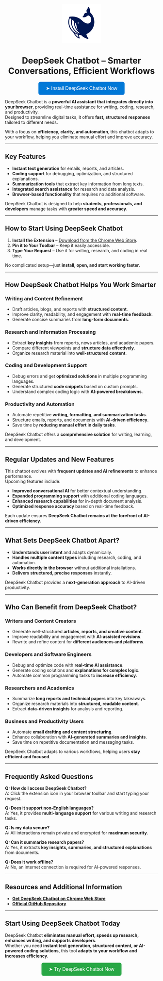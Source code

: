 <p align="center">
  <img src="assets/icon128.png" alt="DeepSeek Chatbot Icon" width="128">
</p>

<h1 align="center">DeepSeek Chatbot – Smarter Conversations, Efficient Workflows</h1>

<p align="center">
  <a href="https://chromewebstore.google.com/detail/deepseek-%D1%87%D0%B0%D1%82-%D0%B1%D0%BE%D1%82/pdelkboclbhloajmmkeklnnmabpkdaai" target="_blank">
    <button style="background-color:#0078D7; border:none; padding:12px 24px; font-size:16px; color:white; border-radius:6px; cursor:pointer;">
      ➤ Install DeepSeek Chatbot Now
    </button>
  </a>
</p>

DeepSeek Chatbot is a **powerful AI assistant that integrates directly into your browser**, providing real-time assistance for writing, coding, research, and productivity.  
Designed to streamline digital tasks, it offers **fast, structured responses** tailored to different needs.

With a focus on **efficiency, clarity, and automation**, this chatbot adapts to your workflow, helping you eliminate manual effort and improve accuracy.

---

## Key Features  

- **Instant text generation** for emails, reports, and articles.  
- **Coding support** for debugging, optimization, and structured explanations.  
- **Summarization tools** that extract key information from long texts.  
- **Integrated search assistance** for research and data analysis.  
- **Browser-based functionality** that requires no additional software.  

DeepSeek Chatbot is designed to help **students, professionals, and developers** manage tasks with **greater speed and accuracy**.

---

## How to Start Using DeepSeek Chatbot  

1. **Install the Extension** – [Download from the Chrome Web Store](https://chromewebstore.google.com/detail/deepseek-%D1%87%D0%B0%D1%82-%D0%B1%D0%BE%D1%82/pdelkboclbhloajmmkeklnnmabpkdaai).  
2. **Pin it to Your Toolbar** – Keep it easily accessible.  
3. **Type Your Request** – Use it for writing, research, and coding in real time.  

No complicated setup—just **install, open, and start working faster**.

---

## How DeepSeek Chatbot Helps You Work Smarter  

### Writing and Content Refinement  
- Draft articles, blogs, and reports with **structured content**.  
- Improve clarity, readability, and engagement with **real-time feedback**.  
- Generate concise summaries from **long-form documents**.  

### Research and Information Processing  
- Extract **key insights** from reports, news articles, and academic papers.  
- Compare different viewpoints and **structure data effectively**.  
- Organize research material into **well-structured content**.  

### Coding and Development Support  
- Debug errors and get **optimized solutions** in multiple programming languages.  
- Generate structured **code snippets** based on custom prompts.  
- Understand complex coding logic with **AI-powered breakdowns**.  

### Productivity and Automation  
- Automate repetitive **writing, formatting, and summarization tasks**.  
- Structure emails, reports, and documents with **AI-driven efficiency**.  
- Save time by **reducing manual effort in daily tasks**.  

DeepSeek Chatbot offers a **comprehensive solution** for writing, learning, and development.

---

## Regular Updates and New Features  

This chatbot evolves with **frequent updates and AI refinements** to enhance performance.  
Upcoming features include:  

- **Improved conversational AI** for better contextual understanding.  
- **Expanded programming support** with additional coding languages.  
- **Enhanced research capabilities** for in-depth document analysis.  
- **Optimized response accuracy** based on real-time feedback.  

Each update ensures **DeepSeek Chatbot remains at the forefront of AI-driven efficiency**.

---

## What Sets DeepSeek Chatbot Apart?  

- **Understands user intent** and adapts dynamically.  
- **Handles multiple content types** including research, coding, and automation.  
- **Works directly in the browser** without additional installations.  
- **Delivers structured, precise responses** instantly.  

DeepSeek Chatbot provides a **next-generation approach** to AI-driven productivity.

---

## Who Can Benefit from DeepSeek Chatbot?  

### Writers and Content Creators  
- Generate well-structured **articles, reports, and creative content**.  
- Improve readability and engagement with **AI-assisted revisions**.  
- Rewrite and refine content for **different audiences and platforms**.  

### Developers and Software Engineers  
- Debug and optimize code with **real-time AI assistance**.  
- Generate coding solutions and **explanations for complex logic**.  
- Automate common programming tasks to **increase efficiency**.  

### Researchers and Academics  
- Summarize **long reports and technical papers** into key takeaways.  
- Organize research materials into **structured, readable content**.  
- Extract **data-driven insights** for analysis and reporting.  

### Business and Productivity Users  
- Automate **email drafting and content structuring**.  
- Enhance collaboration with **AI-generated summaries and insights**.  
- Save time on repetitive documentation and messaging tasks.  

DeepSeek Chatbot adapts to various workflows, helping users **stay efficient and focused**.

---

## Frequently Asked Questions  

**Q: How do I access DeepSeek Chatbot?**  
A: Click the extension icon in your browser toolbar and start typing your request.  

**Q: Does it support non-English languages?**  
A: Yes, it provides **multi-language support** for various writing and research tasks.  

**Q: Is my data secure?**  
A: All interactions remain private and encrypted for **maximum security**.  

**Q: Can it summarize research papers?**  
A: Yes, it extracts **key insights, summaries, and structured explanations** from documents.  

**Q: Does it work offline?**  
A: No, an internet connection is required for AI-powered responses.  

---

## Resources and Additional Information  

- **[Get DeepSeek Chatbot on Chrome Web Store](https://chromewebstore.google.com/detail/deepseek-%D1%87%D0%B0%D1%82-%D0%B1%D0%BE%D1%82/pdelkboclbhloajmmkeklnnmabpkdaai)**  
- **[Official GitHub Repository](https://github.com/egmalt/deepseek-chatbot)**  

---

## Start Using DeepSeek Chatbot Today  

DeepSeek Chatbot **eliminates manual effort, speeds up research, enhances writing, and supports developers**.  
Whether you need **instant text generation, structured content, or AI-powered coding solutions**, this tool **adapts to your workflow and increases efficiency**.

<p align="center">
  <a href="(https://chromewebstore.google.com/detail/deepseek-%D1%87%D0%B0%D1%82-%D0%B1%D0%BE%D1%82/pdelkboclbhloajmmkeklnnmabpkdaai)" target="_blank">
    <button style="background-color:#28A745; border:none; padding:12px 24px; font-size:16px; color:white; border-radius:6px; cursor:pointer;">
      ➤ Try DeepSeek Chatbot Now
    </button>
  </a>
</p>
